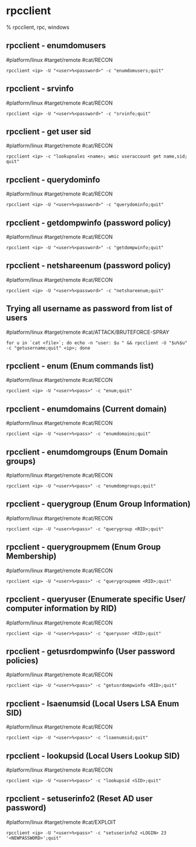 # rpcclient

% rpcclient, rpc, windows

## rpcclient - enumdomusers
#platform/linux #target/remote #cat/RECON 
```
rpcclient <ip> -U "<user>%<password>" -c "enumdomusers;quit"
```

## rpcclient - srvinfo
#platform/linux #target/remote #cat/RECON 
```
rpcclient <ip> -U "<user>%<password>" -c "srvinfo;quit"
```

## rpcclient - get user sid
#platform/linux #target/remote #cat/RECON 
```
rpcclient <ip> -c "lookupnales <name>; wmic useraccount get name,sid; quit"
```

## rpcclient - querydominfo
#platform/linux #target/remote #cat/RECON 
```
rpcclient <ip> -U "<user>%<password>" -c "querydominfo;quit"
```

## rpcclient - getdompwinfo  (password policy)
#platform/linux #target/remote #cat/RECON 
```
rpcclient <ip> -U "<user>%<password>" -c "getdompwinfo;quit"
```

## rpcclient - netshareenum  (password policy)
#platform/linux #target/remote #cat/RECON 
```
rpcclient <ip> -U "<user>%<password>" -c "netshareenum;quit"
```

## Trying all username as password from list of users
#platform/linux #target/remote #cat/ATTACK/BRUTEFORCE-SPRAY  
```
for u in `cat <file>`; do echo -n "user: $u " && rpcclient -U "$u%$u" -c "getusername;quit" <ip>; done
```

## rpcclient - enum (Enum commands list)
#platform/linux #target/remote #cat/RECON
```
rpcclient <ip> -U "<user>%<pass>" -c "enum;quit"
```

## rpcclient - enumdomains (Current domain)
#platform/linux #target/remote #cat/RECON
```
rpcclient <ip> -U "<user>%<pass>" -c "enumdomains;quit"
```

## rpcclient - enumdomgroups (Enum Domain groups)
#platform/linux #target/remote #cat/RECON
```
rpcclient <ip> -U "<user>%<pass>" -c "enumdomgroups;quit"
```

## rpcclient - querygroup (Enum Group Information)
#platform/linux #target/remote #cat/RECON
```
rpcclient <ip> -U "<user>%<pass>" -c "querygroup <RID>;quit"
```

## rpcclient - querygroupmem (Enum Group Membership)
#platform/linux #target/remote #cat/RECON
```
rpcclient <ip> -U "<user>%<pass>" -c "querygroupmem <RID>;quit"
```

## rpcclient - queryuser (Enumerate specific User/ computer information by RID)
#platform/linux #target/remote #cat/RECON
```
rpcclient <ip> -U "<user>%<pass>" -c "queryuser <RID>;quit"
```

## rpcclient - getusrdompwinfo (User password policies)
#platform/linux #target/remote #cat/RECON
```
rpcclient <ip> -U "<user>%<pass>" -c "getusrdompwinfo <RID>;quit"
```

## rpcclient - lsaenumsid (Local Users LSA Enum SID)
#platform/linux #target/remote #cat/RECON
```
rpcclient <ip> -U "<user>%<pass>" -c "lsaenumsid;quit"
```

## rpcclient - lookupsid (Local Users Lookup SID)
#platform/linux #target/remote #cat/RECON
```
rpcclient <ip> -U "<user>%<pass>" -c "lookupsid <SID>;quit"
```

## rpcclient - setuserinfo2 (Reset AD user password)
#platform/linux #target/remote #cat/EXPLOIT
```
rpcclient <ip> -U "<user>%<pass>" -c "setuserinfo2 <LOGIN> 23 '<NEWPASSWORD>';quit"
```

